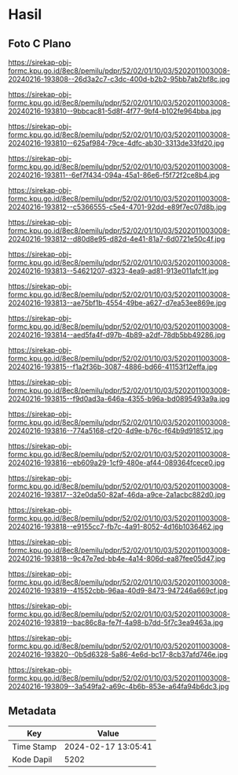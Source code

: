 # Hasil

## Foto C Plano

https://sirekap-obj-formc.kpu.go.id/8ec8/pemilu/pdpr/52/02/01/10/03/5202011003008-20240216-193808--26d3a2c7-c3dc-400d-b2b2-95bb7ab2bf8c.jpg

https://sirekap-obj-formc.kpu.go.id/8ec8/pemilu/pdpr/52/02/01/10/03/5202011003008-20240216-193810--9bbcac81-5d8f-4f77-9bf4-b102fe964bba.jpg

https://sirekap-obj-formc.kpu.go.id/8ec8/pemilu/pdpr/52/02/01/10/03/5202011003008-20240216-193810--625af984-79ce-4dfc-ab30-3313de33fd20.jpg

https://sirekap-obj-formc.kpu.go.id/8ec8/pemilu/pdpr/52/02/01/10/03/5202011003008-20240216-193811--6ef7f434-094a-45a1-86e6-f5f72f2ce8b4.jpg

https://sirekap-obj-formc.kpu.go.id/8ec8/pemilu/pdpr/52/02/01/10/03/5202011003008-20240216-193812--c5366555-c5e4-4701-92dd-e89f7ec07d8b.jpg

https://sirekap-obj-formc.kpu.go.id/8ec8/pemilu/pdpr/52/02/01/10/03/5202011003008-20240216-193812--d80d8e95-d82d-4e41-81a7-6d0721e50c4f.jpg

https://sirekap-obj-formc.kpu.go.id/8ec8/pemilu/pdpr/52/02/01/10/03/5202011003008-20240216-193813--54621207-d323-4ea9-ad81-913e011afc1f.jpg

https://sirekap-obj-formc.kpu.go.id/8ec8/pemilu/pdpr/52/02/01/10/03/5202011003008-20240216-193813--ae75bf1b-4554-49be-a627-d7ea53ee869e.jpg

https://sirekap-obj-formc.kpu.go.id/8ec8/pemilu/pdpr/52/02/01/10/03/5202011003008-20240216-193814--aed5fa4f-d97b-4b89-a2df-78db5bb49286.jpg

https://sirekap-obj-formc.kpu.go.id/8ec8/pemilu/pdpr/52/02/01/10/03/5202011003008-20240216-193815--f1a2f36b-3087-4886-bd66-41153f12effa.jpg

https://sirekap-obj-formc.kpu.go.id/8ec8/pemilu/pdpr/52/02/01/10/03/5202011003008-20240216-193815--f9d0ad3a-646a-4355-b96a-bd0895493a9a.jpg

https://sirekap-obj-formc.kpu.go.id/8ec8/pemilu/pdpr/52/02/01/10/03/5202011003008-20240216-193816--774a5168-cf20-4d9e-b76c-f64b9d918512.jpg

https://sirekap-obj-formc.kpu.go.id/8ec8/pemilu/pdpr/52/02/01/10/03/5202011003008-20240216-193816--eb609a29-1cf9-480e-af44-089364fcece0.jpg

https://sirekap-obj-formc.kpu.go.id/8ec8/pemilu/pdpr/52/02/01/10/03/5202011003008-20240216-193817--32e0da50-82af-46da-a9ce-2a1acbc882d0.jpg

https://sirekap-obj-formc.kpu.go.id/8ec8/pemilu/pdpr/52/02/01/10/03/5202011003008-20240216-193818--e9155cc7-fb7c-4a91-8052-4d16b1036462.jpg

https://sirekap-obj-formc.kpu.go.id/8ec8/pemilu/pdpr/52/02/01/10/03/5202011003008-20240216-193818--9c47e7ed-bb4e-4a14-806d-ea87fee05d47.jpg

https://sirekap-obj-formc.kpu.go.id/8ec8/pemilu/pdpr/52/02/01/10/03/5202011003008-20240216-193819--41552cbb-96aa-40d9-8473-947246a669cf.jpg

https://sirekap-obj-formc.kpu.go.id/8ec8/pemilu/pdpr/52/02/01/10/03/5202011003008-20240216-193819--bac86c8a-fe7f-4a98-b7dd-5f7c3ea9463a.jpg

https://sirekap-obj-formc.kpu.go.id/8ec8/pemilu/pdpr/52/02/01/10/03/5202011003008-20240216-193820--0b5d6328-5a86-4e6d-bc17-8cb37afd746e.jpg

https://sirekap-obj-formc.kpu.go.id/8ec8/pemilu/pdpr/52/02/01/10/03/5202011003008-20240216-193809--3a549fa2-a69c-4b6b-853e-a64fa94b6dc3.jpg


## Metadata

| Key        | Value               |
| ---------- | ------------------- |
| Time Stamp | 2024-02-17 13:05:41 |
| Kode Dapil | 5202                |



